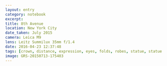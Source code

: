 ```yaml
--- 
layout: entry
category: notebook
excerpt:
title: 8th Avenue
location: New York City
date_taken: July 2015
camera: Leica M9
lens: Leitz Summilux 35mm f/1.4
date: 2016-04-23 12:37:48
tags: [crown, distance, expression, eyes, folds, robes, statue, statue of liberty, still, woman]
image: GRS-20150713-175403
---
```

